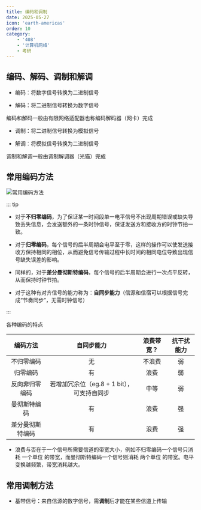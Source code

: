 ```yaml
---
title: 编码和调制
date: 2025-05-27
icon: 'earth-americas'
order: 10
category: 
    - '408'
    - '计算机网络'
    - 考研
---
```


## 编码、解码、调制和解调

- 编码：将数字信号转换为二进制信号

- 解码：将二进制信号转换为数字信号

编码和解码一般由有限网络适配器也称编码解码器（网卡）完成

- 调制：将二进制信号转换为模拟信号

- 解调：将模拟信号转换为二进制信号

调制和解调一般由调制解调器（光猫）完成

## 常用编码方法

![常用编码方法](//store.s1r0ko.top/svg/6.svg)

::: tip

- 对于**不归零编码**，为了保证某一时间段单一电平信号不出现周期错误或缺失导致丢失信息，会发送额外的一条时钟信号，保证发送方和接收方的时钟节拍一致。

- 对于**归零编码**，每个信号的后半周期会电平至于零，这样的操作可以使发送接收方保持相同的相位，从而避免信号传输过程中长时间的相同电位导致出现信号缺失误差的影响。

- 同样的，对于**差分曼彻斯特编码**，每个信号的后半周期会进行一次点平反转，从而保持时钟节拍。

- 对于这种有对齐信号的能力称为：**自同步能力**（信源和信宿可以根据信号完成“节奏同步”，无需时钟信号）

:::

各种编码的特点

| 编码方法 | 自同步能力 | 浪费带宽？ | 抗干扰能力 |
| :----: | :----: | :----: | :----: |
| 不归零编码 | 无 | 不浪费 | 弱 |
| 归零编码 | 有 | 浪费 | 弱 |
| 反向非归零编码 | 若增加冗余位（eg.8 + 1 bit），可支持自同步 | 中等 | 弱 |
| 曼彻斯特编码 | 有 | 浪费 | 强 |
| 差分曼彻斯特编码 | 有 | 浪费 | 强 |  

- 浪费与否在于一个信号所需要信道的带宽大小，例如不归零编码一个信号只消耗 一个单位 的带宽，而曼彻斯特编码一个信号则消耗 两个单位 的带宽。电平变换越频繁，带宽消耗越大。

## 常用调制方法

- 基带信号：来自信源的数字信号，需**调制**后才能在某些信道上传输